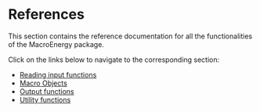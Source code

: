 # References

This section contains the reference documentation for all the functionalities of the MacroEnergy package.

Click on the links below to navigate to the corresponding section:

- [Reading input functions](@ref)
- [Macro Objects](@ref)
- [Output functions](@ref)
- [Utility functions](@ref)
